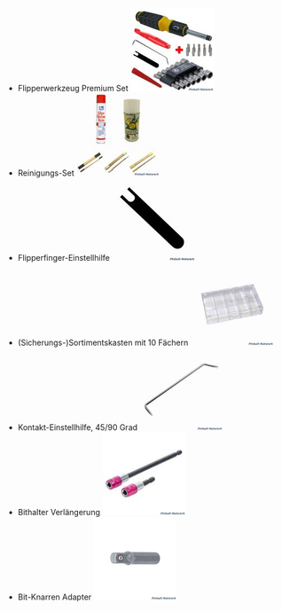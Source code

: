 - Flipperwerkzeug Premium Set
	![](_attachments/Werkzeuge,%20Reinigung_-20240701.png) 
- Reinigungs-Set
	![](_attachments/Werkzeuge,%20Reinigung_-20240701-1.png) 
- Flipperfinger-Einstellhilfe
	![](_attachments/Werkzeuge,%20Reinigung_-20240701-2.png) 
- (Sicherungs-)Sortimentskasten mit 10 Fächern
	![](_attachments/Werkzeuge,%20Reinigung_-20240701-3.png) 
- Kontakt-Einstellhilfe, 45/90 Grad
	![](_attachments/Werkzeuge,%20Reinigung_-20240701-6.png) 
- Bithalter Verlängerung
	![](_attachments/Werkzeuge,%20Reinigung_-20240701-4.png) 
- Bit-Knarren Adapter
	![](_attachments/Werkzeuge,%20Reinigung_-20240701-5.png) 
